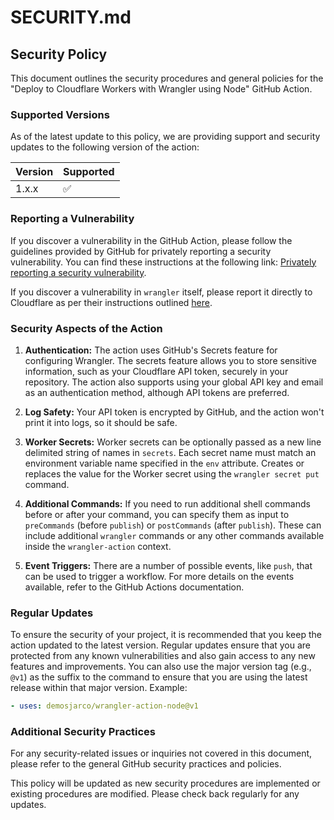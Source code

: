 # SECURITY.md

## Security Policy

This document outlines the security procedures and general policies for the "Deploy to Cloudflare Workers with Wrangler using Node" GitHub Action.

### Supported Versions

As of the latest update to this policy, we are providing support and security updates to the following version of the action:

| Version | Supported          |
| ------- | ------------------ |
| 1.x.x   | :white_check_mark: |

### Reporting a Vulnerability

If you discover a vulnerability in the GitHub Action, please follow the guidelines provided by GitHub for privately reporting a security vulnerability. You can find these instructions at the following link: [Privately reporting a security vulnerability](https://docs.github.com/en/code-security/security-advisories/guidance-on-reporting-and-writing/privately-reporting-a-security-vulnerability).

If you discover a vulnerability in `wrangler` itself, please report it directly to Cloudflare as per their instructions outlined [here](https://www.cloudflare.com/.well-known/security.txt).

### Security Aspects of the Action

1. **Authentication:** The action uses GitHub's Secrets feature for configuring Wrangler. The secrets feature allows you to store sensitive information, such as your Cloudflare API token, securely in your repository. The action also supports using your global API key and email as an authentication method, although API tokens are preferred.

2. **Log Safety:** Your API token is encrypted by GitHub, and the action won't print it into logs, so it should be safe.

3. **Worker Secrets:** Worker secrets can be optionally passed as a new line delimited string of names in `secrets`. Each secret name must match an environment variable name specified in the `env` attribute. Creates or replaces the value for the Worker secret using the `wrangler secret put` command.

4. **Additional Commands:** If you need to run additional shell commands before or after your command, you can specify them as input to `preCommands` (before `publish`) or `postCommands` (after `publish`). These can include additional `wrangler` commands or any other commands available inside the `wrangler-action` context.

5. **Event Triggers:** There are a number of possible events, like `push`, that can be used to trigger a workflow. For more details on the events available, refer to the GitHub Actions documentation.

### Regular Updates

To ensure the security of your project, it is recommended that you keep the action updated to the latest version. Regular updates ensure that you are protected from any known vulnerabilities and also gain access to any new features and improvements. You can also use the major version tag (e.g., `@v1`) as the suffix to the command to ensure that you are using the latest release within that major version. Example:
```yaml
- uses: demosjarco/wrangler-action-node@v1
```

### Additional Security Practices

For any security-related issues or inquiries not covered in this document, please refer to the general GitHub security practices and policies.

This policy will be updated as new security procedures are implemented or existing procedures are modified. Please check back regularly for any updates.
